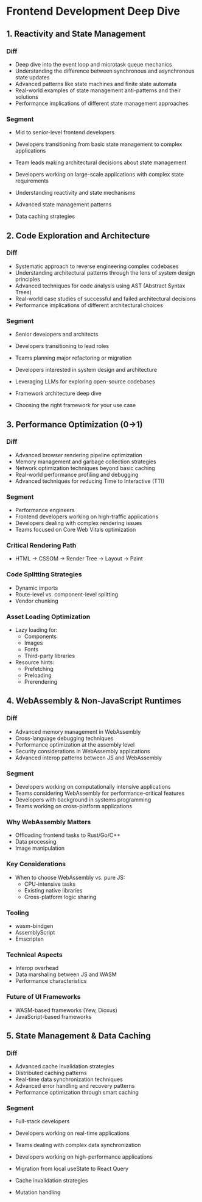 # Frontend Development Deep Dive

## 1. Reactivity and State Management

### Diff

- Deep dive into the event loop and microtask queue mechanics
- Understanding the difference between synchronous and asynchronous state updates
- Advanced patterns like state machines and finite state automata
- Real-world examples of state management anti-patterns and their solutions
- Performance implications of different state management approaches

### Segment

- Mid to senior-level frontend developers
- Developers transitioning from basic state management to complex applications
- Team leads making architectural decisions about state management
- Developers working on large-scale applications with complex state requirements

- Understanding reactivity and state mechanisms
- Advanced state management patterns
- Data caching strategies

## 2. Code Exploration and Architecture

### Diff

- Systematic approach to reverse engineering complex codebases
- Understanding architectural patterns through the lens of system design principles
- Advanced techniques for code analysis using AST (Abstract Syntax Trees)
- Real-world case studies of successful and failed architectural decisions
- Performance implications of different architectural choices

### Segment

- Senior developers and architects
- Developers transitioning to lead roles
- Teams planning major refactoring or migration
- Developers interested in system design and architecture

- Leveraging LLMs for exploring open-source codebases
- Framework architecture deep dive
- Choosing the right framework for your use case

## 3. Performance Optimization (0→1)

### Diff

- Advanced browser rendering pipeline optimization
- Memory management and garbage collection strategies
- Network optimization techniques beyond basic caching
- Real-world performance profiling and debugging
- Advanced techniques for reducing Time to Interactive (TTI)

### Segment

- Performance engineers
- Frontend developers working on high-traffic applications
- Developers dealing with complex rendering issues
- Teams focused on Core Web Vitals optimization

### Critical Rendering Path

- HTML → CSSOM → Render Tree → Layout → Paint

### Code Splitting Strategies

- Dynamic imports
- Route-level vs. component-level splitting
- Vendor chunking

### Asset Loading Optimization

- Lazy loading for:
  - Components
  - Images
  - Fonts
  - Third-party libraries
- Resource hints:
  - Prefetching
  - Preloading
  - Prerendering

## 4. WebAssembly & Non-JavaScript Runtimes

### Diff

- Advanced memory management in WebAssembly
- Cross-language debugging techniques
- Performance optimization at the assembly level
- Security considerations in WebAssembly applications
- Advanced interop patterns between JS and WebAssembly

### Segment

- Developers working on computationally intensive applications
- Teams considering WebAssembly for performance-critical features
- Developers with background in systems programming
- Teams working on cross-platform applications

### Why WebAssembly Matters

- Offloading frontend tasks to Rust/Go/C++
- Data processing
- Image manipulation

### Key Considerations

- When to choose WebAssembly vs. pure JS:
  - CPU-intensive tasks
  - Existing native libraries
  - Cross-platform logic sharing

### Tooling

- wasm-bindgen
- AssemblyScript
- Emscripten

### Technical Aspects

- Interop overhead
- Data marshaling between JS and WASM
- Performance characteristics

### Future of UI Frameworks

- WASM-based frameworks (Yew, Dioxus)
- JavaScript-based frameworks

## 5. State Management & Data Caching

### Diff

- Advanced cache invalidation strategies
- Distributed caching patterns
- Real-time data synchronization techniques
- Advanced error handling and recovery patterns
- Performance optimization through smart caching

### Segment

- Full-stack developers
- Developers working on real-time applications
- Teams dealing with complex data synchronization
- Developers working on high-performance applications

- Migration from local useState to React Query
- Cache invalidation strategies
- Mutation handling
